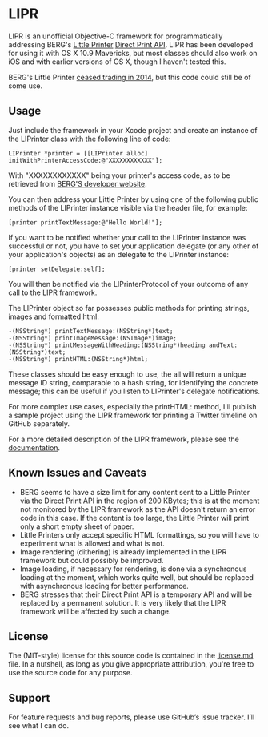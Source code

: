 # LIPR

LIPR is an unofficial Objective-C framework for programmatically addressing BERG's [Little Printer](http://bergcloud.com/littleprinter/) [Direct Print API](http://remote.bergcloud.com/developers/littleprinter/direct_print_codes). LIPR has been developed for using it with OS X 10.9 Mavericks, but most classes should also work on iOS and with earlier versions of OS X, though I haven't tested this. 

BERG's Little Printer [ceased trading in 2014](http://littleprinterblog.tumblr.com/post/97047976103/the-future-of-little-printer), but this code could still be of some use.

## Usage

Just include the framework in your Xcode project and create an instance of the LIPrinter class with the following line of code:

	LIPrinter *printer = [[LIPrinter alloc] initWithPrinterAccessCode:@"XXXXXXXXXXXX"];
	
With "XXXXXXXXXXXX" being your printer's access code, as to be retrieved from [BERG'S developer website](http://remote.bergcloud.com/developers/littleprinter/direct_print_codes). 

You can then address your Little Printer by using one of the following public methods of the LIPrinter instance visible via the header file, for example:

	[printer printTextMessage:@"Hello World!"];

If you want to be notified whether your call to the LIPrinter instance was successful or not, you have to set your application delegate (or any other of your application's objects) as an delegate to the LIPrinter instance:

	[printer setDelegate:self];
	
You will then be notified via the LIPrinterProtocol of your outcome of any call to the LIPR framework.

The LIPrinter object so far possesses public methods for printing strings, images and formatted html:

	-(NSString*) printTextMessage:(NSString*)text;
	-(NSString*) printImageMessage:(NSImage*)image;
	-(NSString*) printMessageWithHeading:(NSString*)heading andText:(NSString*)text;
	-(NSString*) printHTML:(NSString*)html;

These classes should be easy enough to use, the all will return a unique message ID string, comparable to a hash string, for identifying the concrete message; this can be useful if you listen to LIPrinter's delegate notifications. 

For more complex use cases, especially the printHTML: method, I'll publish a sample project using the LIPR framework for printing a Twitter timeline on GitHub separately.

For a more detailed description of the LIPR framework, please see the [documentation](DOCUMENTATION.md). 

## Known Issues and Caveats

* BERG seems to have a size limit for any content sent to a Little Printer via the Direct Print API in the region of 200 KBytes; this is at the moment not monitored by the LIPR framework as the API doesn't return an error code in this case. If the content is too large, the Little Printer will print only a short empty sheet of paper.
* Little Printers only accept specific HTML formattings, so you will have to experiment what is allowed and what is not.
* Image rendering (dithering) is already implemented in the LIPR framework but could possibly be improved.
* Image loading, if necessary for rendering, is done via a synchronous loading at the moment, which works quite well, but should be replaced with asynchronous loading for better performance.
* BERG stresses that their Direct Print API is a temporary API and will be replaced by a permanent solution. It is very likely that the LIPR framework will be affected by such a change. 

## License

The (MIT-style) license for this source code is contained in the [license.md](LICENSE.md) file. In a nutshell, as long as you give appropriate attribution, you're free to use the source code for any purpose.

## Support

For feature requests and bug reports, please use GitHub’s issue tracker. I’ll see what I can do. 
